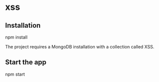 # xss

## Installation
npm install

The project requires a MongoDB installation with a collection called XSS.

## Start the app
npm start
